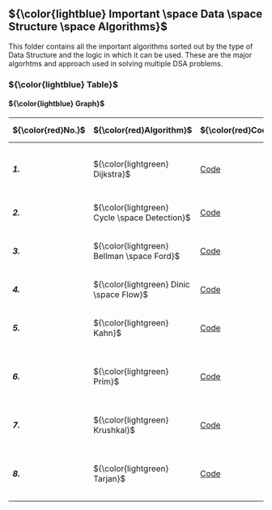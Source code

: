 ## ${\color{lightblue} Important \space Data \space Structure \space Algorithms}$

This folder contains all the important algorithms sorted out by the type of Data Structure and the logic in which it can be used. These are the major algorhtms and approach used in solving multiple DSA problems.

### ${\color{lightblue} Table}$

#### ${\color{lightblue} Graph}$

| ${\color{red}No.}$ | ${\color{red}Algorithm}$ | ${\color{red}Code}$ | ${\color{red}Mainly \space used}$ |
|-|-|-|-|
| ***1.*** | ${\color{lightgreen} Dijkstra}$ | [Code](https://github.com/VishuKalier2003/Data-Structures-and-Algorithms/blob/main/Important/algos/Dijkstra.java) | Shortest path from one node to all other nodes (without negative edges) |
| ***2.*** | ${\color{lightgreen} Cycle \space Detection}$ | [Code](https://github.com/VishuKalier2003/Data-Structures-and-Algorithms/blob/main/Important/algos/CycleDetect.java) | Detects if there is any cycle in graph and can even count |
| ***3.*** | ${\color{lightgreen} Bellman \space Ford}$ | [Code](https://github.com/VishuKalier2003/Data-Structures-and-Algorithms/blob/main/Important/algos/BellmanFord.java) | Shortest path from one to all other nodes (with negative edges) |
| ***4.*** | ${\color{lightgreen} Dinic \space Flow}$ | [Code](https://github.com/VishuKalier2003/Data-Structures-and-Algorithms/blob/main/Important/algos/Dinic.java) | Maximum flow through the graph in unit time |
| ***5.*** | ${\color{lightgreen} Kahn}$ | [Code](https://github.com/VishuKalier2003/Data-Structures-and-Algorithms/blob/main/Important/algos/Kahn.java) | Performs topological sorting on the basis of pre-requisites |
| ***6.*** | ${\color{lightgreen} Prim}$ | [Code](https://github.com/VishuKalier2003/Data-Structures-and-Algorithms/blob/main/Important/algos/Prim.java) | Generate a Minimum Spanning Tree (MST) with minimum weights possible |
| ***7.*** | ${\color{lightgreen} Krushkal}$ | [Code](https://github.com/VishuKalier2003/Data-Structures-and-Algorithms/blob/main/Important/algos/Krushkal.java) | Find the number of Components in a Graph using Disjoint Set Union (DSU) |
| ***8.*** | ${\color{lightgreen} Tarjan}$ | [Code](https://github.com/VishuKalier2003/Data-Structures-and-Algorithms/blob/main/Important/algos/Tarjan.java) | Evaluate and store the Strongly Connected Components or the Articulation points |
